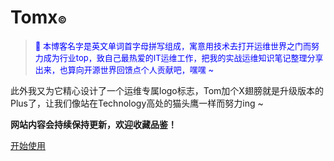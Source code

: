 <!-- _coverpage.md -->

# Tomx<font size=3></sup>©<sup></font>

> <p align="left"><font color=Blue><font size=2>💪 本博客名字是英文单词首字母拼写组成，寓意用技术去打开运维世界之门而努力成为行业top，致自己最热爱的IT运维工作，把我的实战运维知识笔记整理分享出来，也算向开源世界回馈点个人贡献吧，嘿嘿 ~ </font></font></p> 

此外我又为它精心设计了一个运维专属logo标志，Tom加个X翅膀就是升级版本的Plus了，让我们像站在Technology高处的猫头鹰一样而努力ing ~

**网站内容会持续保持更新，欢迎收藏品鉴！**

[开始使用](/README.md)
